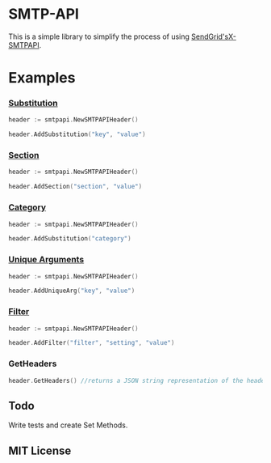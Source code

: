 # SMTP-API

This is a simple library to simplify the process of using [SendGrid's](https://sendgrid.com)[X-SMTPAPI](http://sendgrid.com/docs/API_Reference/SMTP_API/index.html).

# Examples

### [Substitution](http://sendgrid.com/docs/API_Reference/SMTP_API/substitution_tags.html)

```Go
header := smtpapi.NewSMTPAPIHeader()

header.AddSubstitution("key", "value")
```

### [Section](http://sendgrid.com/docs/API_Reference/SMTP_API/section_tags.html)

```Go
header := smtpapi.NewSMTPAPIHeader()

header.AddSection("section", "value")
```

### [Category](http://sendgrid.com/docs/Delivery_Metrics/categories.html)

```Go
header := smtpapi.NewSMTPAPIHeader()

header.AddSubstitution("category")
```

### [Unique Arguments](http://sendgrid.com/docs/API_Reference/SMTP_API/unique_arguments.html)

```Go
header := smtpapi.NewSMTPAPIHeader()

header.AddUniqueArg("key", "value")
```

### [Filter](http://sendgrid.com/docs/API_Reference/SMTP_API/apps.html)

```Go
header := smtpapi.NewSMTPAPIHeader()

header.AddFilter("filter", "setting", "value")
```

### GetHeaders

```Go
header.GetHeaders() //returns a JSON string representation of the headers
```

## Todo

Write tests and create Set Methods.

## MIT License
